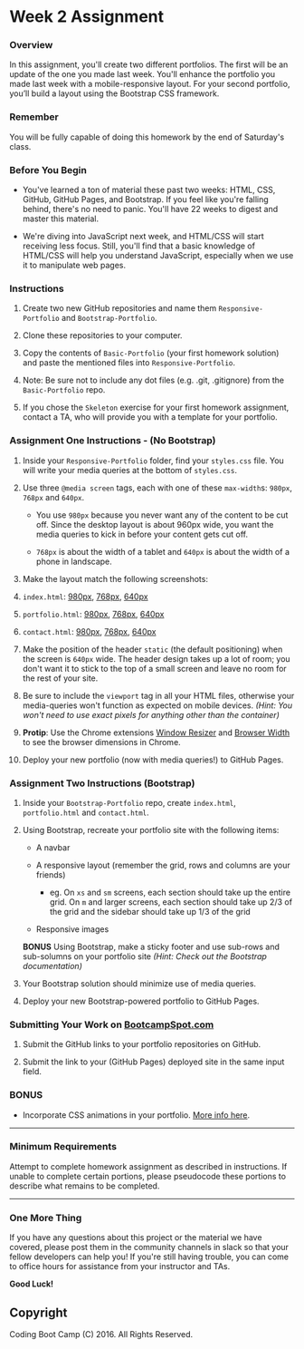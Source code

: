 # Week 2 Assignment

### Overview

In this assignment, you'll create two different portfolios. The first will be an update of the one you made last week. You'll enhance the portfolio you made last week with a mobile-responsive layout. For your second portfolio, you’ll build a layout using the Bootstrap CSS framework.

### Remember

You will be fully capable of doing this homework by the end of Saturday's class.

### Before You Begin

* You've learned a ton of material these past two weeks: HTML, CSS, GitHub, GitHub Pages, and Bootstrap. If you feel like you're falling behind, there's no need to panic. You'll have 22 weeks to digest and master this material.

* We're diving into JavaScript next week, and HTML/CSS will start receiving less focus. Still, you'll find that a basic knowledge of HTML/CSS will help you understand JavaScript, especially when we use it to manipulate web pages.

### Instructions

1. Create two new GitHub repositories and name them `Responsive-Portfolio` and `Bootstrap-Portfolio`.

2. Clone these repositories to your computer.

3. Copy the contents of `Basic-Portfolio` (your first homework solution) and paste the mentioned files into `Responsive-Portfolio`.

4. Note: Be sure not to include any dot files (e.g. .git, .gitignore) from the `Basic-Portfolio` repo.

5. If you chose the `Skeleton` exercise for your first homework assignment, contact a TA, who will provide you with a template for your portfolio.

### Assignment One Instructions - (No Bootstrap)

1. Inside your `Responsive-Portfolio` folder, find your `styles.css` file. You will write your media queries at the bottom of `styles.css`.

2. Use three `@media screen` tags, each with one of these `max-width`s: `980px`, `768px` and `640px`.

   * You use `980px` because you never want any of the content to be cut off. Since the desktop layout is about 960px wide, you want the media queries to kick in before your content gets cut off.

   * `768px` is about the width of a tablet and `640px` is about the width of a phone in landscape.

3. Make the layout match the following screenshots:

4. `index.html`: [980px](Images/980-index.jpg), [768px](Images/768-index.jpg), [640px](Images/640-index.jpg)

5. `portfolio.html`: [980px](Images/980-portfolio.jpg), [768px](Images/768-portfolio.jpg), [640px](Images/640-portfolio.jpg)

6. `contact.html`: [980px](Images/980-contact.jpg), [768px](Images/768-contact.jpg), [640px](Images/640-contact.jpg)

7. Make the position of the header `static` (the default positioning) when the screen is `640px` wide. The header design takes up a lot of room; you don't want it to stick to the top of a small screen and leave no room for the rest of your site.

8. Be sure to include the `viewport` tag in all your HTML files, otherwise your media-queries won't function as expected on mobile devices. _(Hint: You won't need to use exact pixels for anything other than the container)_

9. **Protip**: Use the Chrome extensions [Window Resizer](https://chrome.google.com/webstore/detail/window-resizer/kkelicaakdanhinjdeammmilcgefonfh) and [Browser Width](https://chrome.google.com/webstore/detail/browser-width/mlnegepkjlccabakompdmbcmdieaideh) to see the browser dimensions in Chrome.

10. Deploy your new portfolio (now with media queries!) to GitHub Pages.

### Assignment Two Instructions (Bootstrap)

1. Inside your `Bootstrap-Portfolio` repo, create `index.html`, `portfolio.html` and `contact.html`.

2. Using Bootstrap, recreate your portfolio site with the following items:

   * A navbar

   * A responsive layout (remember the grid, rows and columns are your friends)

     * eg. On `xs` and `sm` screens, each section should take up the entire grid. On `m` and larger screens, each section should take up 2/3 of the grid and the sidebar should take up 1/3 of the grid

   * Responsive images

   **BONUS**
   Using Bootstrap, make a sticky footer and use sub-rows and sub-solumns on your portfolio site _(Hint: Check out the Bootstrap documentation)_

3. Your Bootstrap solution should minimize use of media queries.

4. Deploy your new Bootstrap-powered portfolio to GitHub Pages.

### Submitting Your Work on [BootcampSpot.com](http://bootcampspot.com/)

1. Submit the GitHub links to your portfolio repositories on GitHub.

2. Submit the link to your (GitHub Pages) deployed site in the same input field.

### BONUS

* Incorporate CSS animations in your portfolio. [More info here](http://www.w3schools.com/css/css3_animations.asp).

- - -

### Minimum Requirements

Attempt to complete homework assignment as described in instructions. If unable to complete certain portions, please pseudocode these portions to describe what remains to be completed.

- - -

### One More Thing

If you have any questions about this project or the material we have covered, please post them in the community channels in slack so that your fellow developers can help you! If you're still having trouble, you can come to office hours for assistance from your instructor and TAs.

**Good Luck!**

## Copyright

Coding Boot Camp (C) 2016. All Rights Reserved.
